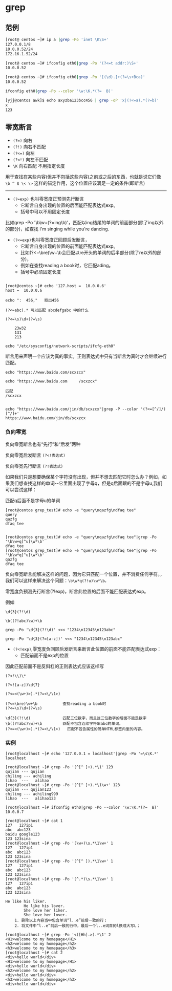 # grep

## 范例

```bash
[root@ centos ~]# ip a |grep -Po 'inet \K\S+'
127.0.0.1/8
10.0.0.52/24
172.16.1.52/24

[root@ centos ~]# ifconfig eth0|grep -Po '(?<=t addr:)\S+'
10.0.0.52

[root@ centos ~]# ifconfig eth0|grep -Po '[(\d).]+(?=\s+Bca)'
10.0.0.52

ifconfig eth0|grep -Po --color '\w:\K.*(?=  B)'

[yjj@centos awk]$ echo axyzba123bcc456 | grep -oP 'x|(?<=a).*(?=b)'
x
123
```

## 零宽断言

* `(?=)` 向右
* `(?!)` 向右不匹配
* `(?<=)` 向左
* `(?<!)` 向左不匹配
* `\K`   向右匹配   不用指定长度

用于查找在某些内容(但并不包括这些内容)之前或之后的东西，也就是说它们像 `\b ^ $ \< \>` 这样的锚定作用，这个位置应该满足一定的条件(即断言)

****

- `(?=exp)` 也叫零宽度正预测先行断言
    - 它断言自身出现的位置的后面能匹配表达式exp。
    - 括号中可以不用固定长度

比如grep -Po '\b\w+(?=ing\b)'，匹配以ing结尾的单词的前面部分(除了ing以外的部分)，如查找
I'm singing while you're dancing.

- `(?<=exp)`也叫零宽度正回顾后发断言，
    - 它断言自身出现的位置的前面能匹配表达式exp。
    - 比如(?<=\bre)\w+\b会匹配以re开头的单词的后半部分(除了re以外的部分)，
    - 例如在查找reading a book时，它匹配ading。
    - 括号中必须固定长度

```shell

[root@centos ~]# echo '127.host =  10.0.0.6'
host =  10.0.0.6
```

```shell
echo ":  456,"   取出456

(?<=abc).* 可以匹配 abcdefgabc 中的什么

(?<=\s)\d+(?=\s)

    23w32
    131
    213

echo "/etc/sysconfig/network-scripts/ifcfg-eth0"

```

断言用来声明一个应该为真的事实。正则表达式中只有当断言为真时才会继续进行匹配。

```shell
echo "https://www.baidu.com/scxzcx"

echo "https://www.baidu.com     /scxzcx"

匹配
/scxzcx


echo "https://www.baidu.com/jin/db/scxzcx"|grep -P --color '(?<=[^/]/)[^/]+'
https://www.baidu.com/jin/db/scxzcx
```

### 负向零宽

负向零宽断言也有“先行”和“后发”两种

负向零宽后发断言 `(?<!表达式)`

负向零宽先行断言 `(?!表达式)`

如果我们只是想要确保某个字符没有出现，但并不想去匹配它时怎么办？例如，如果我们想查找这样的单词--它里面出现了字母q，但是q后面跟的不是字母u,我们可以尝试这样：

匹配q后面不是字母u的单词

```shell
[root@centos grep_test]# echo -e "query\nqazfg\ndfaq tee"
query
qazfg
dfaq tee


[root@centos grep_test]# echo -e "query\nqazfg\ndfaq tee"|grep -Po '\b\w+q[^u]\w*\b'
dfaq tee
[root@centos grep_test]# echo -e "query\nqazfg\ndfaq tee"|grep -Po '\b\w*q[^u]\w*\b'
qazfg
dfaq tee
```

负向零宽断言能解决这样的问题，因为它只匹配一个位置，并不消费任何字符。，我们可以这样来解决这个问题：`\b\w*q(?!u)\w*\b。`

零宽度负预测先行断言(?!exp)，断言此位置的后面不能匹配表达式exp。

例如

```shell
\d{3}(?!\d)

\b((?!abc)\w)+\b

grep -Po '\d{3}(?!\d)' <<< "1234\n12345\n123abc"

grep -Po '\d{3}(?=[a-z])' <<< "1234\n12345\n123abc"
```

- `(?<!exp)`,零宽度负回顾后发断言来断言此位置的前面不能匹配表达式exp：
    - 匹配前面不是exp的位置

因此匹配前面不是反斜杠的正则表达式应该这样写

```shell
(?<!\\)\*

(?<![a-z])\d{7}

(?<=<(\w+)>).*(?=<\/\1>)

(?<=\bre)\w+\b           查找reading a book时
(?<=\s)\d+(?=\s)

\d{3}(?!\d)              匹配三位数字，而且这三位数字的后面不能是数字
\b((?!abc)\w)+\b         匹配不包含连续字符串abc的单词。
(?<=<(\w+)>).*(?=<\/\1>)   匹配不包含属性的简单HTML标签内里的内容。
```

### 实例

```shell
[root@localhost ~]# echo '127.0.0.1 = localhost'|grep -Po '=\s\K.*'
localhost

[root@localhost ~]# grep -Po '(^[^ ]+).*\1' 123
qujian --- qujian
chiling --- achiling
lihao  ---   alihao
[root@localhost ~]# grep -Po '(^[^ ]+).*\1\w+' 123
qujian --- qujian123
chiling --- achiling999
lihao  ---   alihao123

[root@localhost ~]# ifconfig eth0|grep -Po --color '\w:\K.*(?=  B)'
10.0.0.7

[root@localhost ~]# cat 1
127   127ip1
abc  abc123
baidu google123
123 123sina
[root@localhost ~]# grep -Po '(\w+)\s.*\1\w+' 1
127   127ip1
abc  abc123
123 123sina
[root@localhost ~]# grep -Po '(^[^ ]).*\1\w+' 1
127   127ip1
abc  abc123
123 123sina
[root@localhost ~]# grep -Po '(^.*)\s.*\1\w+' 1
127   127ip1
abc  abc123
123 123sina

He like his liker.
        He like his lover.
        She love her liker.
        She love her lover.
    1. 删除以上内容当中包含单词“l..e”前后一致的行；
    2. 将文件中“l..e”前后一致的行中，最后一个l..e词首的l换成大写L；

[root@localhost ~]# grep -Po '<([Hh].>).*\1' 2
<H1>welcome to my homepage</H1>
<h2>welcome to my homepage</h2>
<h3>welcome to my homepage</h3>
[root@localhost ~]# cat 2
<div>hello world</div>
<H1>welcome to my homepage</H1>
<div>hello world</div>
<h2>welcome to my homepage</h2>
<div>hello world</div>
<h3>welcome to my homepage</h3>
<div>hello world</div>
```
